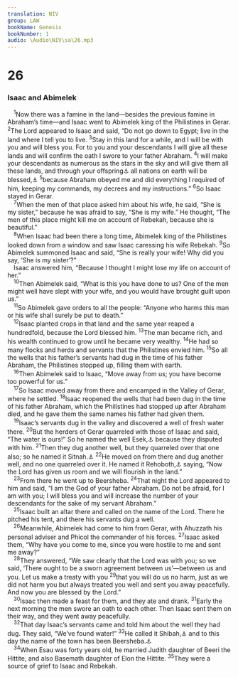 ```yaml
---
translation: NIV
group: LAW
bookName: Genesis 
bookNumber: 1
audio: \Audio\NIV\sa\26.mp3
---
```


<div class="title"><h1>26</h1><h3>Isaac and Abimelek </h3></div>
<span class="verse sa_26_1"> <sup>1</sup>Now there was a famine in the land—besides the previous famine in Abraham’s time—and Isaac went to Abimelek king of the Philistines in Gerar. </span>
<span class="verse sa_26_2"><sup>2</sup>The Lord appeared to Isaac and said, “Do not go down to Egypt; live in the land where I tell you to live. </span>
<span class="verse sa_26_3"><sup>3</sup>Stay in this land for a while, and I will be with you and will bless you. For to you and your descendants I will give all these lands and will confirm the oath I swore to your father Abraham. </span>
<span class="verse sa_26_4"><sup>4</sup>I will make your descendants as numerous as the stars in the sky and will give them all these lands, and through your offspring<a data-toggle="tooltip" data-placement="bottom" title="Or seed">⚓</a> all nations on earth will be blessed,<a data-toggle="tooltip" data-placement="bottom" title="Or and all nations on earth will use the name of your offspring in blessings (see 48:20)">⚓</a></span>
<span class="verse sa_26_5"><sup>5</sup>because Abraham obeyed me and did everything I required of him, keeping my commands, my decrees and my instructions.” </span>
<span class="verse sa_26_6"><sup>6</sup>So Isaac stayed in Gerar. <br/></span>
<span class="verse sa_26_7"> <sup>7</sup>When the men of that place asked him about his wife, he said, “She is my sister,” because he was afraid to say, “She is my wife.” He thought, “The men of this place might kill me on account of Rebekah, because she is beautiful.” <br/></span>
<span class="verse sa_26_8"> <sup>8</sup>When Isaac had been there a long time, Abimelek king of the Philistines looked down from a window and saw Isaac caressing his wife Rebekah. </span>
<span class="verse sa_26_9"><sup>9</sup>So Abimelek summoned Isaac and said, “She is really your wife! Why did you say, ‘She is my sister’?” <br/> Isaac answered him, “Because I thought I might lose my life on account of her.” <br/></span>
<span class="verse sa_26_10"> <sup>10</sup>Then Abimelek said, “What is this you have done to us? One of the men might well have slept with your wife, and you would have brought guilt upon us.” <br/></span>
<span class="verse sa_26_11"> <sup>11</sup>So Abimelek gave orders to all the people: “Anyone who harms this man or his wife shall surely be put to death.” <br/></span>
<span class="verse sa_26_12"> <sup>12</sup>Isaac planted crops in that land and the same year reaped a hundredfold, because the Lord blessed him. </span>
<span class="verse sa_26_13"><sup>13</sup>The man became rich, and his wealth continued to grow until he became very wealthy. </span>
<span class="verse sa_26_14"><sup>14</sup>He had so many flocks and herds and servants that the Philistines envied him. </span>
<span class="verse sa_26_15"><sup>15</sup>So all the wells that his father’s servants had dug in the time of his father Abraham, the Philistines stopped up, filling them with earth. <br/></span>
<span class="verse sa_26_16"> <sup>16</sup>Then Abimelek said to Isaac, “Move away from us; you have become too powerful for us.” <br/></span>
<span class="verse sa_26_17"> <sup>17</sup>So Isaac moved away from there and encamped in the Valley of Gerar, where he settled. </span>
<span class="verse sa_26_18"><sup>18</sup>Isaac reopened the wells that had been dug in the time of his father Abraham, which the Philistines had stopped up after Abraham died, and he gave them the same names his father had given them. <br/></span>
<span class="verse sa_26_19"> <sup>19</sup>Isaac’s servants dug in the valley and discovered a well of fresh water there. </span>
<span class="verse sa_26_20"><sup>20</sup>But the herders of Gerar quarreled with those of Isaac and said, “The water is ours!” So he named the well Esek,<a data-toggle="tooltip" data-placement="bottom" title="means dispute.">⚓</a> because they disputed with him. </span>
<span class="verse sa_26_21"><sup>21</sup>Then they dug another well, but they quarreled over that one also; so he named it Sitnah.<a data-toggle="tooltip" data-placement="bottom" title="means opposition.">⚓</a></span>
<span class="verse sa_26_22"><sup>22</sup>He moved on from there and dug another well, and no one quarreled over it. He named it Rehoboth,<a data-toggle="tooltip" data-placement="bottom" title="means room.">⚓</a> saying, “Now the Lord has given us room and we will flourish in the land.” <br/></span>
<span class="verse sa_26_23"> <sup>23</sup>From there he went up to Beersheba. </span>
<span class="verse sa_26_24"><sup>24</sup>That night the Lord appeared to him and said, “I am the God of your father Abraham. Do not be afraid, for I am with you; I will bless you and will increase the number of your descendants for the sake of my servant Abraham.” <br/></span>
<span class="verse sa_26_25"> <sup>25</sup>Isaac built an altar there and called on the name of the Lord. There he pitched his tent, and there his servants dug a well. <br/></span>
<span class="verse sa_26_26"> <sup>26</sup>Meanwhile, Abimelek had come to him from Gerar, with Ahuzzath his personal adviser and Phicol the commander of his forces. </span>
<span class="verse sa_26_27"><sup>27</sup>Isaac asked them, “Why have you come to me, since you were hostile to me and sent me away?” <br/></span>
<span class="verse sa_26_28"> <sup>28</sup>They answered, “We saw clearly that the Lord was with you; so we said, ‘There ought to be a sworn agreement between us’—between us and you. Let us make a treaty with you </span>
<span class="verse sa_26_29"><sup>29</sup>that you will do us no harm, just as we did not harm you but always treated you well and sent you away peacefully. And now you are blessed by the Lord.” <br/></span>
<span class="verse sa_26_30"> <sup>30</sup>Isaac then made a feast for them, and they ate and drank. </span>
<span class="verse sa_26_31"><sup>31</sup>Early the next morning the men swore an oath to each other. Then Isaac sent them on their way, and they went away peacefully. <br/></span>
<span class="verse sa_26_32"> <sup>32</sup>That day Isaac’s servants came and told him about the well they had dug. They said, “We’ve found water!” </span>
<span class="verse sa_26_33"><sup>33</sup>He called it Shibah,<a data-toggle="tooltip" data-placement="bottom" title="can mean oath or seven.">⚓</a> and to this day the name of the town has been Beersheba.<a data-toggle="tooltip" data-placement="bottom" title="can mean well of the oath and well of seven.">⚓</a><br/></span>
<span class="verse sa_26_34"> <sup>34</sup>When Esau was forty years old, he married Judith daughter of Beeri the Hittite, and also Basemath daughter of Elon the Hittite. </span>
<span class="verse sa_26_35"><sup>35</sup>They were a source of grief to Isaac and Rebekah. <br/></span>
